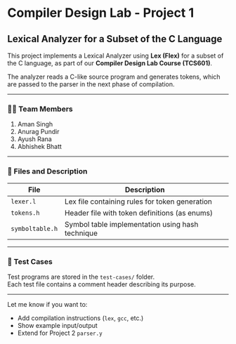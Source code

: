 # Compiler Design Lab - Project 1

## Lexical Analyzer for a Subset of the C Language

This project implements a Lexical Analyzer using **Lex (Flex)** for a subset of the C language, as part of our **Compiler Design Lab Course (TCS601)**.

The analyzer reads a C-like source program and generates tokens, which are passed to the parser in the next phase of compilation.

---

### 🧑‍💻 Team Members

1. Aman Singh  
2. Anurag Pundir  
3. Ayush Rana  
4. Abhishek Bhatt  


---

### 📂 Files and Description

| File             | Description                                         |
|------------------|-----------------------------------------------------|
| `lexer.l`        | Lex file containing rules for token generation      |
| `tokens.h`       | Header file with token definitions (as enums)       |
| `symboltable.h`  | Symbol table implementation using hash technique    |

---

### 📁 Test Cases

Test programs are stored in the `test-cases/` folder.  
Each test file contains a comment header describing its purpose.

---

Let me know if you want to:
- Add compilation instructions (`lex`, `gcc`, etc.)
- Show example input/output
- Extend for Project 2 `parser.y`


